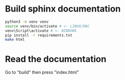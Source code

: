 # Build sphinx documentation

```BASH
python3 -m venv venv
source venv/bin/activate # <- LINUX/MAC
venv\Script\activate # <- WINDOWS
pip install -r requirements.txt
make html
```

# Read the documentation

Go to "build" then press "index.html"

